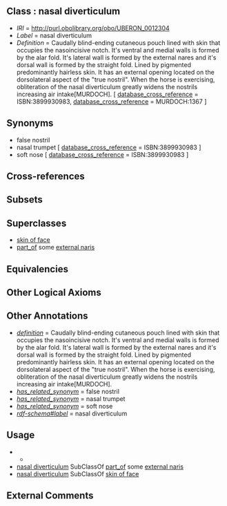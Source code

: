
## Class : nasal diverticulum

 * *IRI* = http://purl.obolibrary.org/obo/UBERON_0012304
 * *Label* = nasal diverticulum
 * *Definition* = Caudally blind-ending cutaneous pouch lined with skin that occupies the nasoincisive notch. It's ventral and medial walls is formed by the alar fold. It's lateral wall is formed by the external nares and it's dorsal wall is formed by the straight fold. Lined by pigmented predominantly hairless skin. It has an external opening located on the dorsolateral aspect of the &quot;true nostril&quot;. When the horse is exercising, obliteration of the nasal diverticulum greatly widens the nostrils increasing air intake[MURDOCH]. [ [database_cross_reference](../../ef/oboInOwl#hasDbXref.md) = ISBN:3899930983, [database_cross_reference](../../ef/oboInOwl#hasDbXref.md) = MURDOCH:1367 ]

## Synonyms

 * false nostril
 * nasal trumpet [ [database_cross_reference](../../ef/oboInOwl#hasDbXref.md) = ISBN:3899930983 ]
 * soft nose [ [database_cross_reference](../../ef/oboInOwl#hasDbXref.md) = ISBN:3899930983 ]

## Cross-references


## Subsets


## Superclasses

 * [skin of face](../../UBERON/21/UBERON_1000021.md)
 * [part_of](../../BFO/50/BFO_0000050.md) some [external naris](../../UBERON/28/UBERON_0005928.md)

## Equivalencies


## Other Logical Axioms


## Other Annotations

 * *[definition](../../IAO/15/IAO_0000115.md)* = Caudally blind-ending cutaneous pouch lined with skin that occupies the nasoincisive notch. It's ventral and medial walls is formed by the alar fold. It's lateral wall is formed by the external nares and it's dorsal wall is formed by the straight fold. Lined by pigmented predominantly hairless skin. It has an external opening located on the dorsolateral aspect of the &quot;true nostril&quot;. When the horse is exercising, obliteration of the nasal diverticulum greatly widens the nostrils increasing air intake[MURDOCH].
 * *[has_related_synonym](../../ym/oboInOwl#hasRelatedSynonym.md)* = false nostril
 * *[has_related_synonym](../../ym/oboInOwl#hasRelatedSynonym.md)* = nasal trumpet
 * *[has_related_synonym](../../ym/oboInOwl#hasRelatedSynonym.md)* = soft nose
 * *[rdf-schema#label](../../el/rdf-schema#label.md)* = nasal diverticulum

## Usage

 * -
 * [nasal diverticulum](../../UBERON/04/UBERON_0012304.md) SubClassOf [part_of](../../BFO/50/BFO_0000050.md) some [external naris](../../UBERON/28/UBERON_0005928.md)
 * [nasal diverticulum](../../UBERON/04/UBERON_0012304.md) SubClassOf [skin of face](../../UBERON/21/UBERON_1000021.md)

## External Comments

